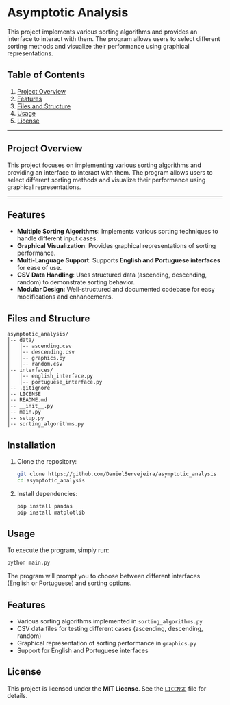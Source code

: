 # Asymptotic Analysis
This project implements various sorting algorithms and provides an interface to interact with them. The program allows users to select different sorting methods and visualize their performance using graphical representations.

## Table of Contents
1. [Project Overview](#project-overview)  
2. [Features](#features)  
3. [Files and Structure](#files-and-structure)  
4. [Usage](#usage)  
5. [License](#license)  

---

## Project Overview

This project focuses on implementing various sorting algorithms and providing an interface to interact with them. The program allows users to select different sorting methods and visualize their performance using graphical representations.

---

## Features

- **Multiple Sorting Algorithms**: Implements various sorting techniques to handle different input cases.
- **Graphical Visualization**: Provides graphical representations of sorting performance.
- **Multi-Language Support**: Supports **English and Portuguese interfaces** for ease of use.
- **CSV Data Handling**: Uses structured data (ascending, descending, random) to demonstrate sorting behavior.
- **Modular Design**: Well-structured and documented codebase for easy modifications and enhancements.

## Files and Structure

```
asymptotic_analysis/
│-- data/
│   │-- ascending.csv
│   │-- descending.csv
│   │-- graphics.py
│   │-- random.csv
│-- interfaces/
│   │-- english_interface.py
│   │-- portuguese_interface.py
│-- .gitignore
│-- LICENSE
│-- README.md
│-- __init__.py
│-- main.py
│-- setup.py
│-- sorting_algorithms.py
```

## Installation

1. Clone the repository:
   ```bash
   git clone https://github.com/DanielServejeira/asymptotic_analysis
   cd asymptotic_analysis
   ```

2. Install dependencies:
   ```bash
   pip install pandas
   pip install matplotlib
   ```

## Usage

To execute the program, simply run:
```bash
python main.py
```

The program will prompt you to choose between different interfaces (English or Portuguese) and sorting options.

## Features

- Various sorting algorithms implemented in `sorting_algorithms.py`
- CSV data files for testing different cases (ascending, descending, random)
- Graphical representation of sorting performance in `graphics.py`
- Support for English and Portuguese interfaces

## License

This project is licensed under the **MIT License**. See the [`LICENSE`](LICENSE) file for details.
